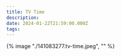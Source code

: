 ```yaml
---
title: TV Time
description: 
date: 2024-01-22T21:59:00.000Z
tags: 
---
```

{% image "./141083277.tv-time.jpeg", "" %}